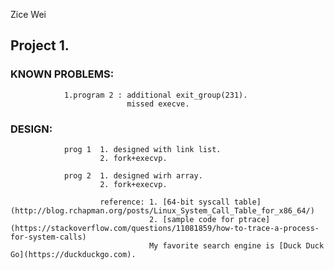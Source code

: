 Zice Wei

## Project 1.
### KNOWN PROBLEMS: 
                1.program 2 : additional exit_group(231).
                              missed execve.
### DESIGN:
                prog 1  1. designed with link list.
                        2. fork+execvp.
                
                prog 2  1. designed wirh array.
                        2. fork+execvp.
                        
                        reference: 1. [64-bit syscall table](http://blog.rchapman.org/posts/Linux_System_Call_Table_for_x86_64/)
                                   2. [sample code for ptrace](https://stackoverflow.com/questions/11081859/how-to-trace-a-process-for-system-calls)
                                   My favorite search engine is [Duck Duck Go](https://duckduckgo.com).
